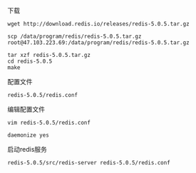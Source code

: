 下载

```shell
wget http://download.redis.io/releases/redis-5.0.5.tar.gz

scp /data/program/redis/redis-5.0.5.tar.gz root@47.103.223.69:/data/program/redis/redis-5.0.5.tar.gz

tar xzf redis-5.0.5.tar.gz
cd redis-5.0.5
make
```

配置文件

```
redis-5.0.5/redis.conf
```

编辑配置文件

```
vim redis-5.0.5/redis.conf

daemonize yes
```


启动redis服务

```
redis-5.0.5/src/redis-server redis-5.0.5/redis.conf
```

